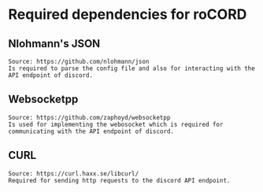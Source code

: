 # Required dependencies for roCORD
 ## Nlohmann's JSON
    Source: https://github.com/nlohmann/json
    Is required to parse the config file and also for interacting with the API endpoint of discord.

## Websocketpp
    Source: https://github.com/zaphoyd/websocketpp
    Is used for implementing the webosocket which is required for communicating with the API endpoint of discord.
    
## CURL
    Source: https://curl.haxx.se/libcurl/
    Required for sending http requests to the discord API endpoint.
